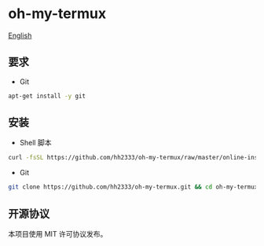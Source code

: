 # oh-my-termux

[English](README.md)

## 要求

* Git
```bash
apt-get install -y git
```

## 安装

* Shell 脚本
```bash
curl -fsSL https://github.com/hh2333/oh-my-termux/raw/master/online-install.sh > online-install.sh && chmod +x online-install.sh && bash online-install.sh
```

* Git
```bash
git clone https://github.com/hh2333/oh-my-termux.git && cd oh-my-termux && ./install.sh
```

## 开源协议

本项目使用 MIT 许可协议发布。
